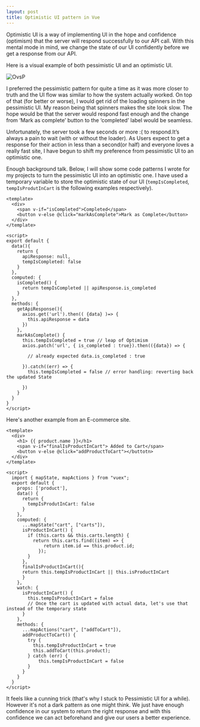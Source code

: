```yaml
---
layout: post
title: Optimistic UI pattern in Vue
---
```


Optimistic UI is a way of implementing UI in the hope and confidence (optimism) that the server will respond successfully to our API call. With this mental mode in mind, we change the state of our UI confidently before we get a response from our API.

Here is a visual example of both pessimistic UI and an optimistic UI.

![OvsP](https://scontent.fktm8-1.fna.fbcdn.net/v/t1.0-9/117444360_2531181637193391_8272829493525857125_n.jpg?_nc_cat=104&_nc_sid=8024bb&_nc_ohc=qnlLaf09GHoAX_iK3G0&_nc_ht=scontent.fktm8-1.fna&oh=961767f8ba69812ca1dc9ae2188b7f2f&oe=5F5E3152)

I preferred the pessimistic pattern for quite a time as it was more closer to truth and the UI flow was similar to how the system actually worked. On top of that (for better or worse), I would get rid of the loading spinners in the pessimistic UI. My reason being that spinners makes the site look slow. The hope would be that the server would respond fast enough and the change from ‘Mark as complete’ button to the ‘completed’ label would be seamless.

Unfortunately, the server took a few seconds or more :( to respond.It’s always a pain to wait (with or without the loader). As Users expect to get a response for their action in less than a second(or half) and everyone loves a really fast site, I have begun to shift my preference from pessimistic UI to an optimistic one.
 
Enough background talk. Below, I will show some code patterns I wrote for my projects to turn the pessimistic UI into an optimistic one. I have used a temporary variable to store the optimistic state of our UI (```tempIsCompleted```, ```tempIsProdutInCart``` is the following examples respectively).

```
<template>
  <div>
    <span v-if="isCompleted">Completed</span>
    <button v-else @click="markAsComplete">Mark as Complete</button>
  </div>
</template>

<script>
export default {
  data(){
    return {
      apiResponse: null,
      tempIsCompleted: false
    }
  },
  computed: {
    isCompleted() {
      return tempIsCompleted || apiResponse.is_completed
    }
  },
  methods: {
    getApiResponse(){
      axios.get('url').then(( {data} )=> {
        this.apiResponse = data
      })
    },
    markAsComplete() {
      this.tempIsCompleted = true // leap of Optimism
      axios.patch('url', { is_completed : true}).then(({data}) => {

        // already expected data.is_completed : true
      
      }).catch((err) => {
        this.tempIsCompleted = false // error handling: reverting back the updated State

      })
    }
  }
}
</script>
```
Here's another example from an E-commerce site.
```
<template>
  <div>
    <h1> {{ product.name }}</h1>
    <span v-if="finalIsProductInCart"> Added to Cart</span>
    <button v-else @click="addProductToCart"></buttotn>
  </div>
</template>

<script>
  import { mapState, mapActions } from "vuex";
  export default {
    props: ['product'],
    data() {
      return {
        tempIsProdutInCart: false
      }
    },
    computed: {
      ...mapState("cart", ["carts"]),
      isProductInCart() {
        if (this.carts && this.carts.length) {
          return this.carts.find((item) => {
              return item.id == this.product.id;
            });
        }
      },
      finalIsProductInCart(){
      return this.tempIsProductInCart || this.isProductInCart 
      }
    },
    watch: {
      isProductInCart() {
        this.tempIsProductInCart = false 
        // Once the cart is updated with actual data, let's use that instead of the temporary state
      }
    },
    methods: {
      ...mapActions("cart", ["addToCart"]),
      addProductToCart() {
        try {
          this.tempIsProductInCart = true
          this.addToCart(this.product);
        } catch (err) {
            this.tempIsProductInCart = false
        }
      }
    }  
  }
</script>
```
It feels like a cunning trick (that's why I stuck to Pessimistic UI for a while). However it's not a dark pattern as one might think. We just have enough confidence in our system to return the right response and with this confidence we can act beforehand and give our users a better experience.

